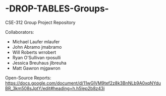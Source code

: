 # -DROP-TABLES-Groups-
CSE-312 Group Project Repository

Collaborators:
- Michael Laufer mlaufer
- John Abramo jmabramo
- Will Roberts wrrobert
- Ryan O'Sullivan rposulli
- Jessica Breuhaus jlbreuha
- Matt Gawron mjgawron

Open-Source Reports:
https://docs.google.com/document/d/11wGlVM9tef2z8k3BnNLb9A0xqNYduBR_3km508sJptY/edit#heading=h.h5lep2b8z43i
